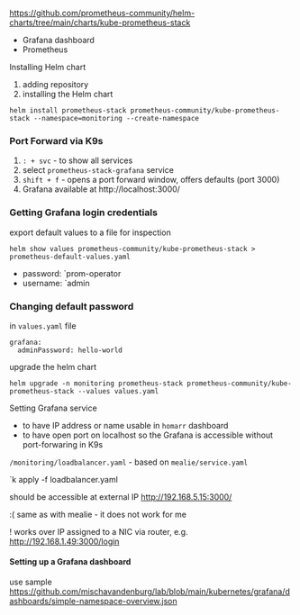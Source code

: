 https://github.com/prometheus-community/helm-charts/tree/main/charts/kube-prometheus-stack

- Grafana dashboard
- Prometheus


Installing Helm chart

1. adding repository
2. installing the Helm chart

```
helm install prometheus-stack prometheus-community/kube-prometheus-stack --namespace=monitoring --create-namespace
```

### Port Forward via K9s

1. `: + svc` -  to show all services
2. select `prometheus-stack-grafana` service
3. `shift + f` - opens a port forward window, offers defaults (port 3000)
4. Grafana available at http://localhost:3000/

### Getting Grafana login credentials


export default values to a file for inspection

`helm show values prometheus-community/kube-prometheus-stack > prometheus-default-values.yaml`

- password: `prom-operator
- username: `admin
### Changing default password

in `values.yaml` file

```
grafana:
  adminPassword: hello-world
```

upgrade the helm chart

```
helm upgrade -n monitoring prometheus-stack prometheus-community/kube-prometheus-stack --values values.yaml
```


Setting Grafana service

- to have IP address or name usable in `homarr` dashboard
- to have open port on localhost so the Grafana is accessible without port-forwaring in K9s

`/monitoring/loadbalancer.yaml` -  based on `mealie/service.yaml`


`k apply -f loadbalancer.yaml

should be accessible at external IP http://192.168.5.15:3000/

:( same as with mealie - it does not work for me

! works over IP assigned to a NIC via router, e.g. http://192.168.1.49:3000/login

#### Setting up a Grafana dashboard

use sample https://github.com/mischavandenburg/lab/blob/main/kubernetes/grafana/dashboards/simple-namespace-overview.json

